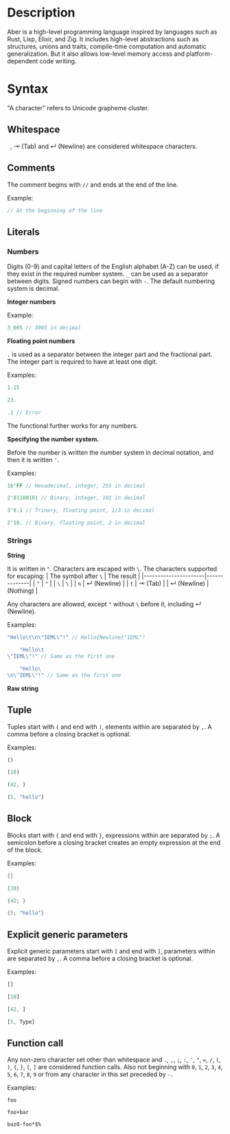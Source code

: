 # Description
Aber is a high-level programming language inspired by languages such as Rust, Lisp, Elixir, and Zig. It includes high-level abstractions such as structures, unions and traits, compile-time computation and automatic generalization. But it also allows low-level memory access and platform-dependent code writing. 

# Syntax
"A character" refers to Unicode grapheme cluster.

## Whitespace
` `, ⇥ (Tab) and ↵ (Newline) are considered whitespace characters.

## Comments

The comment begins with `//` and ends at the end of the line.

Example:
```rs
// At the beginning of the line
```

## Literals
### Numbers
Digits (0-9) and capital letters of the English alphabet (A-Z) can be used, if they exist in the required number system. `_` can be used as a separator between digits. Signed numbers can begin with `-`. The default numbering system is decimal. 

**Integer numbers**

Example:
```rs
3_005 // 3005 in decimal
```

**Floating point numbers**

`.` is used as a separator between the integer part and the fractional part. The integer part is required to have at least one digit.

Examples:
```rs
1.15
```
```rs
23.
```
```rs
.1 // Error
```

The functional further works for any numbers. 

**Specifying the number system.**

Before the number is written the number system in decimal notation, and then it is written `'`.

Examples:
```rs
16'FF // Hexadecimal, integer, 255 in decimal
```
```rs
2'01100101 // Binary, integer, 101 in decimal
```
```rs
3'0.1 // Trinary, floating point, 1/3 in decimal
```
```rs
2'10. // Binary, floating point, 2 in decimal
```

### Strings

**String**

It is written in `"`. Characters are escaped with `\`. The characters supported for escaping: 
| The symbol after `\` | The result   |
|----------------------|--------------|
| `"`                  | `"`          |
| `\`                  | `\`          |
| `n`                  | ↵ (Newline)  |
| `t`                  | ⇥ (Tab)      |
| ↵ (Newline)          | (Nothing)    |

Any characters are allowed, except `"` without `\` before it, including ↵ (Newline).

Examples:
```rs
"Hello\t\n\"IEML\"!" // Hello{Newline}"IEML"!
```
```rs
	"Hello\t
\"IEML\"!" // Same as the first one
```
```rs
	"Hello\
\n\"IEML\"!" // Same as the first one
```

**Raw string**

## Tuple
Tuples start with `(` and end with `)`, elements within are separated by `,`. A comma before a closing bracket is optional.

Examples:
```rs
() 
```
```rs
(10)
```
```rs
(42, )
```
```rs
(5, "hello")
```

## Block
Blocks start with `{` and end with `}`, expressions within are separated by `;`. A semicolon before a closing bracket creates an empty expression at the end of the block.

Examples:
```rs
{}
```
```rs
{10}
```
```rs
{42; }
```
```rs
{5; "hello"}
```

## Explicit generic parameters
Explicit generic parameters start with `[` and end with `]`, parameters within are separated by `,`. A comma before a closing bracket is optional.

Examples:
```rs
[]
```
```rs
[10]
```
```rs
[42, ]
```
```rs
[5, Type]
```

## Function call
Any non-zero character set other than whitespace and `.`, `,`, `;`, `:`, `'`, `"`, `=`, `/`, `(`, `)`, `{`, `}`, `[`, `]` are considered function calls. Also not beginning with `0`, `1`, `2`, `3`, `4`, `5`, `6`, `7`, `8`, `9` or from any character in this set preceded by `-`.

Examples:
```
foo
```
```
foo+bar
```
```
baz0-foo*$%
```
